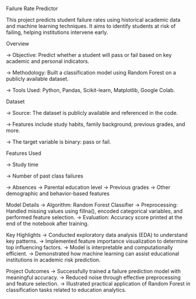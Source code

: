 Failure Rate Predictor

This project predicts student failure rates using historical academic data and machine learning techniques. It aims to identify students at risk of failing, helping institutions intervene early.

Overview

-> Objective: Predict whether a student will pass or fail based on key academic and personal indicators.

-> Methodology: Built a classification model using Random Forest on a publicly available dataset.

-> Tools Used: Python, Pandas, Scikit-learn, Matplotlib, Google Colab.

Dataset

-> Source: The dataset is publicly available and referenced in the code.

-> Features include study habits, family background, previous grades, and more.

-> The target variable is binary: pass or fail.

Features Used

-> Study time

-> Number of past class failures

-> Absences
-> Parental education level
-> Previous grades
-> Other demographic and behavior-based features

Model Details
-> Algorithm: Random Forest Classifier
-> Preprocessing: Handled missing values using fillna(), encoded categorical variables, and performed feature selection.
-> Evaluation: Accuracy score printed at the end of the notebook after training.

Key Highlights
-> Conducted exploratory data analysis (EDA) to understand key patterns.
-> Implemented feature importance visualization to determine top influencing factors.
-> Model is interpretable and computationally efficient.
-> Demonstrated how machine learning can assist educational institutions in academic risk prediction.

Project Outcomes
-> Successfully trained a failure prediction model with meaningful accuracy.
-> Reduced noise through effective preprocessing and feature selection.
-> Illustrated practical application of Random Forest in classification tasks related to education analytics.
